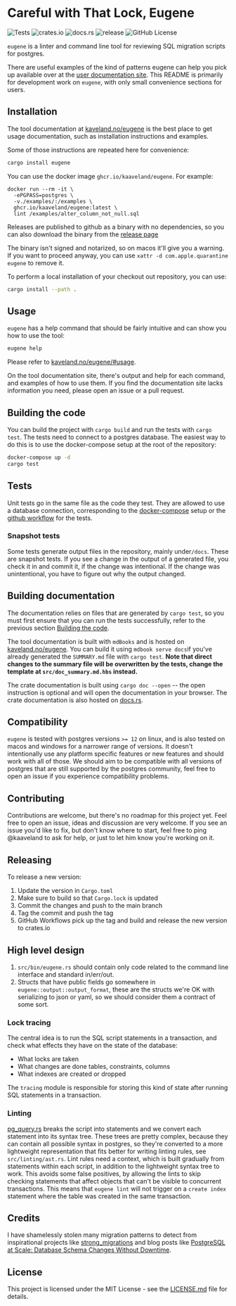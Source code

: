 # Careful with That Lock, Eugene

![Tests](https://github.com/kaaveland/eugene/actions/workflows/run_tests.yml/badge.svg?branch=main)
![crates.io](https://img.shields.io/crates/v/eugene.svg)
![docs.rs](https://img.shields.io/docsrs/eugene)
![release](https://img.shields.io/github/release-date/kaaveland/eugene)
![GitHub License](https://img.shields.io/github/license/kaaveland/eugene)

`eugene` is a linter and command line tool for reviewing SQL migration scripts for postgres. 

There are useful examples of the kind of patterns eugene can help you pick up
available over at the [user documentation site](https://kaveland.no/eugene). This README
is primarily for development work on `eugene`, with only small convenience sections
for users.

## Installation

The tool documentation at [kaveland.no/eugene](https://kaveland.no/eugene) is the 
best place to get usage documentation, such as installation instructions and examples.

Some of those instructions are repeated here for convenience:

```bash
cargo install eugene
```

You can use the docker image `ghcr.io/kaaveland/eugene`. For example:

```shell
docker run --rm -it \
  -ePGPASS=postgres \
  -v./examples/:/examples \
  ghcr.io/kaaveland/eugene:latest \
  lint /examples/alter_column_not_null.sql
```

Releases are published to github as a binary with no dependencies, so you can
also download the binary from the [release page](https://github.com/kaaveland/eugene/releases)

The binary isn't signed and notarized, so on macos it'll give you a warning. If you
want to proceed anyway, you can use `xattr -d com.apple.quarantine eugene` to remove it.

To perform a local installation of your checkout out repository, you can use:

```bash
cargo install --path .
```

## Usage

`eugene` has a help command that should be fairly intuitive and can show you how to use the tool:

```bash
eugene help
```

Please refer to [kaveland.no/eugene/#usage](https://kaveland.no/eugene/#usage).

On the tool documentation site, there's output and help for each command,
and examples of how to use them. If you find the documentation site lacks
information you need, please open an issue or a pull request.

## Building the code

You can build the project with `cargo build` and run the tests with 
`cargo test`. The tests need to connect to a postgres database. The
easiest way to do this is to use the docker-compose setup at the root
of the repository:

```bash
docker-compose up -d
cargo test
```
## Tests

Unit tests go in the same file as the code they test. They are 
allowed to use a database connection, corresponding to the 
[docker-compose](https://github.com/kaaveland/eugene/blob/main/docker-compose.yml) setup 
or the [github workflow](https://github.com/kaaveland/eugene/blob/main/.github/workflows/run_tests.yml)
for the tests.

### Snapshot tests

Some tests generate output files in the repository, mainly under`/docs`. These 
are snapshot tests. If you see a change in the output of a generated file, you check
it in and commit it, if the change was intentional. If the change was unintentional,
you have to figure out why the output changed.

## Building documentation

The documentation relies on files that are generated by `cargo test`,
so you must first ensure that you can run the tests successfully,
refer to the previous section [Building the code](#building-the-code).

The tool documentation is built with `mdBooks` and is hosted on
[kaveland.no/eugene](https://kaveland.no/eugene). You can build it
using `mdbook serve docs`if you've already generated the
`SUMMARY.md` file with `cargo test`. **Note that direct changes to the
summary file will be overwritten by the tests, change the template
at `src/doc_summary.md.hbs` instead.**

The crate documentation is built using `cargo doc --open` -- the
open instruction is optional and will open the documentation in your
browser. The crate documentation is also hosted on 
[docs.rs](https://docs.rs/eugene/).

## Compatibility

`eugene` is tested with postgres versions `>= 12` on linux, and is
also tested on macos and windows for a narrower range of versions. 
It doesn't intentionally use any platform specific features or new 
features and should work with all of those. We should aim to be
compatible with all versions of postgres that are still supported 
by the postgres community, feel free to open an issue if you 
experience compatibility problems.

## Contributing

Contributions are welcome, but there's no roadmap for this project yet.
Feel free to open an issue, ideas and discussion are very welcome. If
you see an issue you'd like to fix, but don't know where to start, feel
free to ping @kaaveland to ask for help, or just to let him know you're
working on it.

## Releasing

To release a new version:
1. Update the version in `Cargo.toml`
2. Make sure to build so that `Cargo.lock` is updated
3. Commit the changes and push to the main branch
4. Tag the commit and push the tag
5. GitHub Workflows pick up the tag and build and release the new version to crates.io

## High level design

1. `src/bin/eugene.rs` should contain only code related to the command line interface 
   and standard in/err/out.
2. Structs that have public fields go somewhere in `eugene::output::output_format`, these
   are the structs we're OK with serializing to json or yaml, so we should consider them
   a contract of some sort.

### Lock tracing

The central idea is to run the SQL script statements in a transaction, and check what effects
they have on the state of the database:

- What locks are taken
- What changes are done tables, constraints, columns
- What indexes are created or dropped

The `tracing` module is responsible for storing this kind of state after running SQL statements
in a transaction.


### Linting

[pg_query.rs](https://github.com/pganalyze/pg_query.rs) breaks the script into statements and we convert
each statement into its syntax tree. These trees are pretty complex, because they can contain all possible
syntax in postgres, so they're converted to a more lightweight representation that fits better
for writing linting rules, see `src/linting/ast.rs`. Lint rules need a context, which is built gradually
from statements within each script, in addition to the lightweight syntax tree to work. This avoids some
false positives, by allowing the lints to skip checking statements that affect objects that can't be visible
to concurrent transactions. This means that `eugene lint` will not trigger on a `create index` statement
where the table was created in the same transaction.

## Credits

I have shamelessly stolen many migration patterns to detect from inspirational projects like
[strong_migrations](https://github.com/ankane/strong_migrations) and blog posts like
[PostgreSQL at Scale: Database Schema Changes Without Downtime](https://medium.com/paypal-tech/postgresql-at-scale-database-schema-changes-without-downtime-20d3749ed680).

## License

This project is licensed under the MIT License - see the [LICENSE.md](LICENSE.md) file for details.
